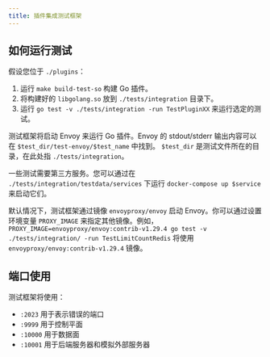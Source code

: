 ```yaml
---
title: 插件集成测试框架
---
```


## 如何运行测试

假设您位于 `./plugins`：

1. 运行 `make build-test-so` 构建 Go 插件。
2. 将构建好的 `libgolang.so` 放到 `./tests/integration` 目录下。
3. 运行 `go test -v ./tests/integration -run TestPluginXX` 来运行选定的测试。

测试框架将启动 Envoy 来运行 Go 插件。Envoy 的 stdout/stderr 输出内容可以在 `$test_dir/test-envoy/$test_name` 中找到。
`$test_dir` 是测试文件所在的目录，在此处指 `./tests/integration`。

一些测试需要第三方服务。您可以通过在 `./tests/integration/testdata/services` 下运行 `docker-compose up $service` 来启动它们。

默认情况下，测试框架通过镜像 `envoyproxy/envoy` 启动 Envoy。你可以通过设置环境变量 `PROXY_IMAGE` 来指定其他镜像。例如，`PROXY_IMAGE=envoyproxy/envoy:contrib-v1.29.4 go test -v ./tests/integration/ -run TestLimitCountRedis` 将使用 `envoyproxy/envoy:contrib-v1.29.4` 镜像。

## 端口使用

测试框架将使用：

* `:2023` 用于表示错误的端口
* `:9999` 用于控制平面
* `:10000` 用于数据面
* `:10001` 用于后端服务器和模拟外部服务器
